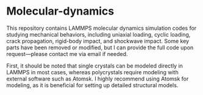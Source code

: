 # Molecular-dynamics
This repository contains LAMMPS molecular dynamics simulation codes for studying mechanical behaviors, including uniaxial loading, cyclic loading, crack propagation, rigid-body impact, and shockwave impact. Some key parts have been removed or modified, but I can provide the full code upon request—please contact me via email if needed.

First, it should be noted that single crystals can be modeled directly in LAMMPS in most cases, whereas polycrystals require modeling with external software such as Atomsk. I highly recommend using Atomsk for modeling, as it is beneficial for setting up detailed structural models.
